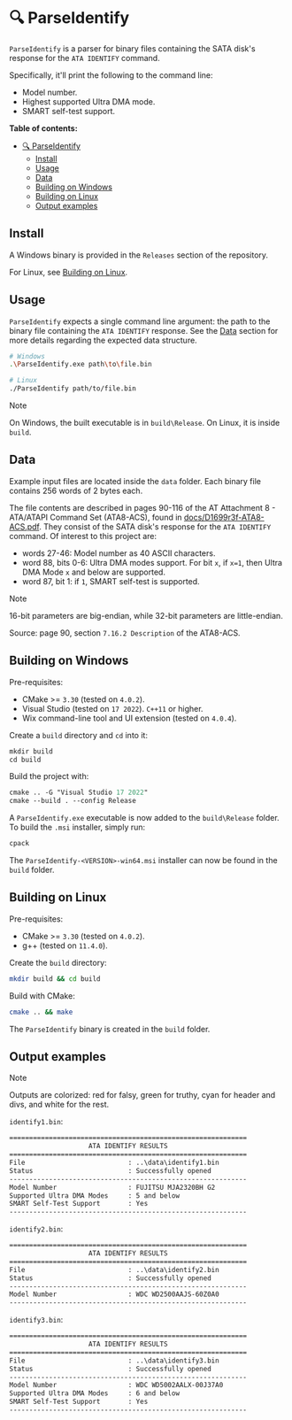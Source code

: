 # 🔍 ParseIdentify

`ParseIdentify` is a parser for binary files containing the SATA disk's response for the `ATA IDENTIFY` command.

Specifically, it'll print the following to the command line:

- Model number.
- Highest supported Ultra DMA mode.
- SMART self-test support.

**Table of contents:**

- [🔍 ParseIdentify](#-parseidentify)
  - [Install](#install)
  - [Usage](#usage)
  - [Data](#data)
  - [Building on Windows](#building-on-windows)
  - [Building on Linux](#building-on-linux)
  - [Output examples](#output-examples)

## Install

A Windows binary is provided in the `Releases` section of the repository.

For Linux, see [Building on Linux](#building-on-linux).

## Usage

`ParseIdentify` expects a single command line argument: the path to the binary file containing the `ATA IDENTIFY` response. See the [Data](#data) section for more details regarding the expected data structure.

```sh
# Windows
.\ParseIdentify.exe path\to\file.bin

# Linux
./ParseIdentify path/to/file.bin
```

> [!NOTE]
>
> On Windows, the built executable is in `build\Release`. On Linux, it is inside `build`.

## Data

Example input files are located inside the `data` folder. Each binary file contains 256 words of 2 bytes each.

The file contents are described in pages 90-116 of the AT Attachment 8 - ATA/ATAPI Command Set (ATA8-ACS), found in [docs/D1699r3f-ATA8-ACS.pdf](docs/D1699r3f-ATA8-ACS.pdf). They consist of the SATA disk's response for the `ATA IDENTIFY` command. Of interest to this project are:

- words 27-46: Model number as 40 ASCII characters.
- word 88, bits 0-6: Ultra DMA modes support. For bit `x`, if `x=1`, then Ultra DMA Mode `x` and below are supported.
- word 87, bit 1: if `1`, SMART self-test is supported.

> [!NOTE]
> 16-bit parameters are big-endian, while 32-bit parameters are little-endian.
>
> Source: page 90, section `7.16.2 Description` of the ATA8-ACS.

## Building on Windows

Pre-requisites:

- CMake >= `3.30` (tested on `4.0.2`).
- Visual Studio (tested on `17 2022`). `C++11` or higher.
- Wix command-line tool and UI extension (tested on `4.0.4`).

Create a `build` directory and `cd` into it:

```ps
mkdir build
cd build
```

Build the project with:

```ps
cmake .. -G "Visual Studio 17 2022" 
cmake --build . --config Release
```

A `ParseIdentify.exe` executable is now added to the `build\Release` folder. To build the `.msi` installer, simply run:

```ps
cpack
```

The `ParseIdentify-<VERSION>-win64.msi` installer can now be found in the `build` folder.

## Building on Linux

Pre-requisites:

- CMake >= `3.30` (tested on `4.0.2`).
- g++ (tested on `11.4.0`).

Create the `build` directory:

```sh
mkdir build && cd build
```

Build with CMake:

```sh
cmake .. && make
```

The `ParseIdentify` binary is created in the `build` folder.

## Output examples

> [!NOTE]
>
> Outputs are colorized: red for falsy, green for truthy, cyan for header and divs, and white for the rest.

`identify1.bin`:

```txt
============================================================
                    ATA IDENTIFY RESULTS
============================================================
File                          : ..\data\identify1.bin
Status                        : Successfully opened
------------------------------------------------------------
Model Number                  : FUJITSU MJA2320BH G2
Supported Ultra DMA Modes     : 5 and below
SMART Self-Test Support       : Yes
------------------------------------------------------------
```

`identify2.bin`:

```txt
============================================================
                    ATA IDENTIFY RESULTS
============================================================
File                          : ..\data\identify2.bin
Status                        : Successfully opened
------------------------------------------------------------
Model Number                  : WDC WD2500AAJS-60Z0A0
------------------------------------------------------------
```

`identify3.bin`:

```txt
============================================================
                    ATA IDENTIFY RESULTS
============================================================
File                          : ..\data\identify3.bin
Status                        : Successfully opened
------------------------------------------------------------
Model Number                  : WDC WD5002AALX-00J37A0
Supported Ultra DMA Modes     : 6 and below
SMART Self-Test Support       : Yes
------------------------------------------------------------
```
